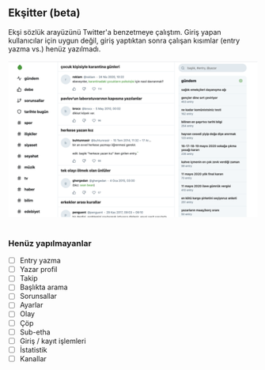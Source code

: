 ## Ekşitter (beta)

Ekşi sözlük arayüzünü Twitter'a benzetmeye çalıştım. 
Giriş yapan kullanıcılar için uygun değil, giriş yaptıktan sonra çalışan kısımlar (entry yazma vs.) henüz yazılmadı.
<br /><br />
![Screenshot](https://raw.githubusercontent.com/mstfsnc/eksitter/master/screenshot.png)
<br /><br />
### Henüz yapılmayanlar
 - [ ] Entry yazma
 - [ ] Yazar profil
 - [ ] Takip
 - [ ] Başlıkta arama
 - [ ] Sorunsallar
 - [ ] Ayarlar
 - [ ] Olay
 - [ ] Çöp
 - [ ] Sub-etha
 - [ ] Giriş / kayıt işlemleri
 - [ ] İstatistik
 - [ ] Kanallar

